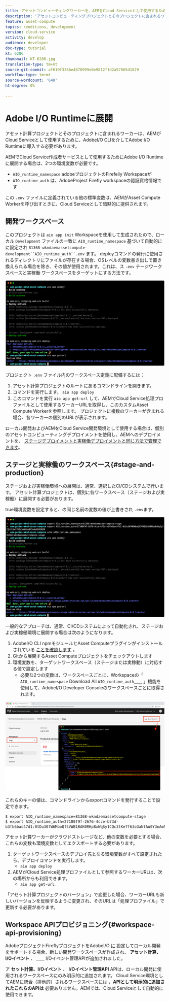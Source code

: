 ```yaml
---
title: アセットコンピューティングワーカーを、AEMをCloud Serviceとして使用するためにAdobe I/O Runtimeに導入
description: 'アセットコンピューティングプロジェクトとそのプロジェクトに含まれるワーカーは、AEMがCloud Serviceとして使用するためにAdobe I/O Runtimeにデプロイする必要があります。 '
feature: asset-compute
topics: renditions, development
version: cloud-service
activity: develop
audience: developer
doc-type: tutorial
kt: 6286
thumbnail: KT-6286.jpg
translation-type: tm+mt
source-git-commit: af610f338be4878999e0e9812f1d2a57065d1829
workflow-type: tm+mt
source-wordcount: '648'
ht-degree: 0%

---
```



# Adobe I/O Runtimeに展開

アセット計算プロジェクトとそのプロジェクトに含まれるワーカーは、AEMがCloud Serviceとして使用するために、AdobeI/O CLIを介してAdobe I/O Runtimeに導入する必要があります。

AEMでCloud Service作成者サービスとして使用するためにAdobe I/O Runtimeに展開する場合は、2つの環境変数が必要です。

+ `AIO_runtime_namespace` adobeプロジェクトのFirefelly Workspaceが
+ `AIO_runtime_auth` は、AdobeProject Firefly workspaceの認証資格情報です

この `.env` ファイルに定義されている他の標準変数は、AEMがAsset Compute Workerを呼び出すときに、Cloud Serviceとして暗黙的に提供されます。

## 開発ワークスペース

このプロジェクトは `aio app init` Workspaceを使用して生成されたので、ローカル `Development` ファイルの一致に `AIO_runtime_namespace` 基づいて自動的にに設定され `81368-wkndaemassetcompute-development``AIO_runtime_auth``.env` ます。  deployコマンドの発行に使用されるディレクトリにファイルが存在する場合、OSレベルの変数書き出しで置き換えられる場合を除き、その値が使用されます。これは、ス `.env` テージワークスペースと実稼働 [](#stage-and-production) ワークスペースをターゲットにする方法です。

![.env変数を使用したaioアプリのデプロイ](./assets/runtime/development__aio.png)

プロジェクト `.env` ファイル内のワークスペース定義に配備するには：

1. アセット計算プロジェクトのルートにあるコマンドラインを開きます。
1. コマンドを実行します。 `aio app deploy`
1. このコマンドを実行 `aio app get-url` して、AEMでCloud Service処理プロファイルとして使用するワーカーURLを取得し、このカスタムAsset Compute Workerを参照します。 プロジェクトに複数のワーカーが含まれる場合、各ワーカーの個別のURLが表示されます。

ローカル開発およびAEMをCloud Service開発環境として使用する場合は、個別のアセットコンピューティングデプロイメントを使用し、AEMへのデプロイメントを、 [ステージデプロイメントと実稼働デプロイメントと同じ方法で管理できます](#stage-and-production)。

## ステージと実稼働のワークスペース{#stage-and-production}

ステージおよび実稼働環境への展開は、通常、選択したCI/CDシステムで行います。 アセット計算プロジェクトは、個別に各ワークスペース（ステージおよび実稼働）に展開する必要があります。

true環境変数を設定すると、の同じ名前の変数の値が上書きされ `.env`ます。

![エクスポート変数を使用したaioアプリのデプロイ](./assets/runtime/stage__export-and-aio.png)

一般的なアプローチは、通常、CI/CDシステムによって自動化され、ステージおよび実稼働環境に展開する場合は次のようになります。

1. AdobeI/O CLI npmモジュールとAsset Computeプラグインがインストールされている [ことを確認します](../set-up/development-environment.md#aio) 。
1. Gitから展開するAsset Computeプロジェクトをチェックアウトします
1. 環境変数を、ターゲットワークスペース（ステージまたは実稼動）に対応する値で設定します
   + 必要な2つの変数は、ワークスペースごとに、Workspaceの「 `AIO_runtime_namespace` Download All `AIO_runtime_auth`____ 」機能を使用して、AdobeI/O Developer Consoleのワークスペースごとに取得されます。

![Adobe開発者コンソール — AIOランタイム名前空間と認証](./assets/runtime/stage-auth-namespace.png)

これらのキーの値は、コマンドラインからexportコマンドを発行することで設定できます。

```
$ export AIO_runtime_namespace=81368-wkndaemassetcompute-stage
$ export AIO_runtime_auth=27100f9f-2676-4cce-b73d-b3fb6bac47d1:0tDu307W6MboQf5VWB1BAK0RHp8xWqSy1CQc3lKe7f63o3aNtAu0Y3nAmN56502W
```

アセット計算ワーカーがクラウドストレージなど、他の変数を必要とする場合、これらの変数も環境変数としてエクスポートする必要があります。

1. ターゲットワークスペースのデプロイ先となる環境変数がすべて設定されたら、デプロイコマンドを実行します。
   + `aio app deploy`
1. AEMがCloud Service処理プロファイルとして参照するワーカーURLは、次の場所からも利用できます。
   + `aio app get-url`.

「アセット計算プロジェクトのバージョン」で変更した場合、ワーカーURLも新しいバージョンを反映するように変更され、そのURLは「処理プロファイル」で更新する必要があります。

## Workspace APIプロビジョニング{#workspace-api-provisioning}

AdobeプロジェクトFireflyプロジェクトをAdobeI/O [に](../set-up/firefly.md) 設定してローカル開発をサポートする場合、新しい開発ワークスペースが作成され、 __アセット計算、I/Oイベント__ 、 ____ I/Oイベント管理APIが追加されました。

ア __セット計算、I/Oイベント__ 、 __I/Oイベント管理API__ APIは、ローカル開発に使用されるワークスペースにのみ明示的に追加されます。 Cloud Service環境としてAEMに統合（排他的）されるワークスペースには __、APIとして明示的に追加されたこれらのAPIは__ 必要ありません。AEMでは、Cloud Serviceとして自動的に使用できます。
